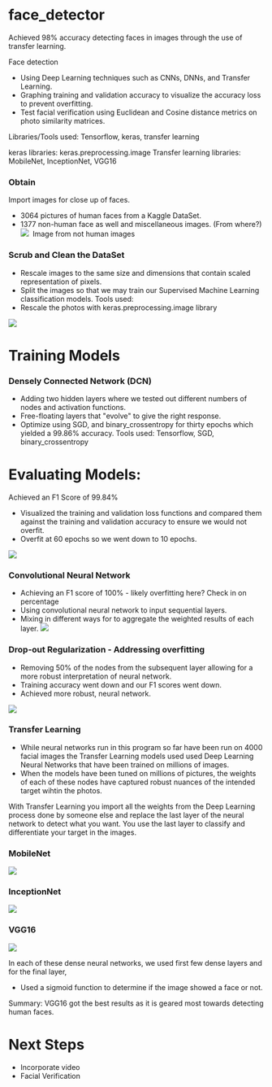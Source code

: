 # face_detector 
Achieved 98% accuracy detecting faces in images through the use of transfer learning. 

Face detection
+ Using Deep Learning techniques such as CNNs, DNNs, and Transfer Learning.
+ Graphing training and validation accuracy to visualize the accuracy loss to prevent overfitting.
+ Test facial verification using Euclidean and Cosine distance metrics on photo similarity matrices.

Libraries/Tools used:
Tensorflow, keras, transfer learning

keras libraries: keras.preprocessing.image
Transfer learning libraries: MobileNet, InceptionNet, VGG16

### Obtain
Import images for close up of faces.
- 3064 pictures of human faces from a Kaggle DataSet. 
- 1377 non-human face as well and miscellaneous images. (From where?)
![](https://github.com/Chris-Manna/face_detector/blob/master/normal_face.png)
![]() 
Image from not human images

### Scrub and Clean the DataSet
- Rescale images to the same size and dimensions that contain scaled representation of pixels. 
- Split the images so that we may train our Supervised Machine Learning classification models.
Tools used: 
- Rescale the photos with keras.preprocessing.image library

![](https://github.com/Chris-Manna/face_detector/blob/master/bin_face.png)

# Training Models
### Densely Connected Network (DCN)
- Adding two hidden layers where we tested out different numbers of nodes and activation functions. 
- Free-floating layers that "evolve" to give the right response. 
- Optimize using SGD, and binary_crossentropy for thirty epochs which yielded a 99.86% accuracy. 
Tools used: Tensorflow, SGD, binary_crossentropy

# Evaluating Models: 
Achieved an F1 Score of 99.84%
- Visualized the training and validation loss functions and compared them against the training and validation accuracy to ensure we would not overfit. 
- Overfit at 60 epochs so we went down to 10 epochs.

![](https://github.com/Chris-Manna/face_detector/blob/master/Densley%20Connected%20Network%20Visualize%20Training:Validation%20Loss.png)

### Convolutional Neural Network 
- Achieving an F1 score of 100% - likely overfitting here? Check in on percentage
- Using convolutional neural network to input sequential layers.
- Mixing in different ways for to aggregate the weighted results of each layer. 
![](https://github.com/Chris-Manna/face_detector/blob/master/Convolutional%20Neural%20Network:%20Vis%20Train:Val%20Loss.png)

### Drop-out Regularization - Addressing overfitting
- Removing 50% of the nodes from the subsequent layer allowing for a more robust interpretation of neural network. 
- Training accuracy went down and our F1 scores went down.  
- Achieved more robust, neural network.

![](https://github.com/Chris-Manna/face_detector/blob/master/DropOut%20Regularization%20vis.png)

### Transfer Learning
- While neural networks run in this program so far have been run on 4000 facial images the Transfer Learning models used used Deep Learning Neural Networks that have been trained on millions of images. 
- When the models have been tuned on millions of pictures, the weights of each of these nodes have captured robust nuances of the intended target wihtin the photos. 

With Transfer Learning you import all the weights from the Deep Learning process done by someone else and replace the last layer of the neural network to detect what you want. 
You use the last layer to classify and differentiate your target in the images. 

### MobileNet
![](https://github.com/Chris-Manna/face_detector/blob/master/TransferLearning:MobileNetConfusionMatrix.png)

### InceptionNet
![](https://github.com/Chris-Manna/face_detector/blob/master/InceptionNetConfusionMatrix.png)

### VGG16
![](https://github.com/Chris-Manna/face_detector/blob/master/VGG16ConfusionMatrix.png)

In each of these dense neural networks, we used first few dense layers and for the final layer, 
- Used a sigmoid function to determine if the image showed a face or not. 

Summary: 
VGG16 got the best results as it is geared most towards detecting human faces. 

# Next Steps
- Incorporate video
- Facial Verification
